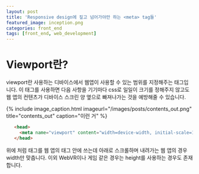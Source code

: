 ```yaml
---
layout: post
title: 'Responsive design에 짚고 넘어가야만 하는 <meta> tag들'
featured_image: inception.png
categories: front_end
tags: [front_end, web_development]
---
```


# Viewport란?

viewport란 사용하는 디바이스에서 웹앱이 사용할 수 있는 범위를 지정해주는 <meta> 태그입니다.
이 <meta> 태그를 사용하면 다음 사항을 기기마다 css로 일일이 크기를 정해주지 않고도 웹 앱의 컨텐츠가 디바이스 스크린 양 옆으로 빠져나가는 것을 예방해줄 수 있습니다.

{% include image_caption.html imageurl="/images/posts/contents_out.png" title="contents_out" caption="이런 거" %}


```html
   <head>
     <meta name="viewport" content="width=device-width, initial-scale=1">
   </head>
```

위에 처럼 <meta>태그를 웹 앱의 <head>태그 안에 쓰는데 아래로 스크롤하며 내려가는 웹 앱의 경우 width만 맞춥니다. 이외 WebVR이나 게임 같은 경우는 height를 사용하는 경우도 존재합니다.


